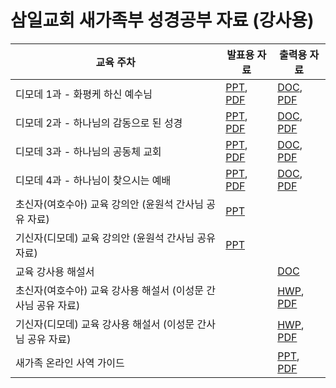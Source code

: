 # 삼일교회 새가족부 성경공부 자료 (강사용)

| 교육 주차                                                    | 발표용 자료                                                  | 출력용 자료                                                  |
| ------------------------------------------------------------ | ------------------------------------------------------------ | ------------------------------------------------------------ |
| 디모데 1과 - 화평케 하신 예수님                              | [PPT](note/SamilNewFamily/삼일교회_새가족부_디모데1과_강의.pptx), [PDF](note/SamilNewFamily/삼일교회_새가족부_디모데1과_강의.pdf) | [DOC](note/SamilNewFamily/삼일교회_새가족부_디모데1과_교재.docx), [PDF](note/SamilNewFamily/삼일교회_새가족부_디모데1과_교재.pdf) |
| 디모데 2과 - 하나님의 감동으로 된 성경                       | [PPT](note/SamilNewFamily/삼일교회_새가족부_디모데2과_강의.pptx), [PDF](note/SamilNewFamily/삼일교회_새가족부_디모데2과_강의.pdf) | [DOC](note/SamilNewFamily/삼일교회_새가족부_디모데2과_교재.docx), [PDF](note/SamilNewFamily/삼일교회_새가족부_디모데2과_교재.pdf) |
| 디모데 3과 - 하나님의 공동체 교회                            | [PPT](note/SamilNewFamily/삼일교회_새가족부_디모데3과_강의.pptx), [PDF](note/SamilNewFamily/삼일교회_새가족부_디모데3과_강의.pdf) | [DOC](note/SamilNewFamily/삼일교회_새가족부_디모데3과_교재.docx), [PDF](note/SamilNewFamily/삼일교회_새가족부_디모데3과_교재.pdf) |
| 디모데 4과 - 하나님이 찾으시는 예배                          | [PPT](note/SamilNewFamily/삼일교회_새가족부_디모데4과_강의.pptx), [PDF](note/SamilNewFamily/삼일교회_새가족부_디모데4과_강의.pdf) | [DOC](note/SamilNewFamily/삼일교회_새가족부_디모데4과_교재.docx), [PDF](note/SamilNewFamily/삼일교회_새가족부_디모데4과_교재.pdf) |
| 초신자(여호수아) 교육 강의안 (윤원석 간사님 공유 자료)       | [PPT](note/SamilNewFamily/새가족교육초신자반20201108.pptx) |                                                              |
| 기신자(디모데) 교육 강의안 (윤원석 간사님 공유 자료)         | [PPT](note/SamilNewFamily/새가족교육기신자반20201108.pptx) |                                                              |
| 교육 강사용 해설서                                           |                                                              | [DOC](note/SamilNewFamily/삼일교회_새가족부_디모데_해설.docx) |
| 초신자(여호수아) 교육 강사용 해설서 (이성문 간사님 공유 자료) |                                                              | [HWP](note/SamilNewFamily/Joshua2020.hwp), [PDF](note/SamilNewFamily/Joshua2020.pdf) |
| 기신자(디모데) 교육 강사용 해설서 (이성문 간사님 공유 자료)  |                                                              | [HWP](note/SamilNewFamily/Timothy2020.hwp), [PDF](note/SamilNewFamily/Timothy2020.pdf) |
| 새가족 온라인 사역 가이드                                    |                                                              | [PPT](note/SamilNewFamily/새가족부온라인사역가이드.pptx), [PDF](note/SamilNewFamily/새가족부온라인사역가이드.pdf) |

